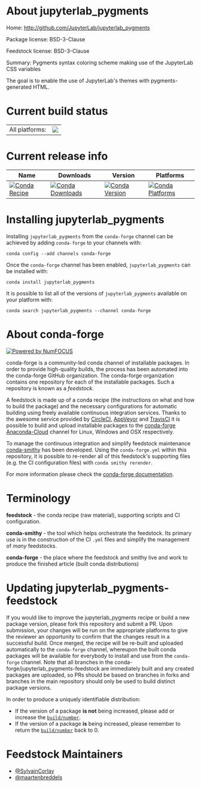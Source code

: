 About jupyterlab_pygments
=========================

Home: http://github.com/JupyterLab/jupyterlab_pygments

Package license: BSD-3-Clause

Feedstock license: BSD-3-Clause

Summary: Pygments syntax coloring scheme making use of the JupyterLab CSS variables

The goal is to enable the use of JupyterLab's themes with pygments-generated HTML.


Current build status
====================


<table><tr><td>All platforms:</td>
    <td>
      <a href="https://dev.azure.com/conda-forge/feedstock-builds/_build/latest?definitionId=6808&branchName=master">
        <img src="https://dev.azure.com/conda-forge/feedstock-builds/_apis/build/status/jupyterlab_pygments-feedstock?branchName=master">
      </a>
    </td>
  </tr>
</table>

Current release info
====================

| Name | Downloads | Version | Platforms |
| --- | --- | --- | --- |
| [![Conda Recipe](https://img.shields.io/badge/recipe-jupyterlab_pygments-green.svg)](https://anaconda.org/conda-forge/jupyterlab_pygments) | [![Conda Downloads](https://img.shields.io/conda/dn/conda-forge/jupyterlab_pygments.svg)](https://anaconda.org/conda-forge/jupyterlab_pygments) | [![Conda Version](https://img.shields.io/conda/vn/conda-forge/jupyterlab_pygments.svg)](https://anaconda.org/conda-forge/jupyterlab_pygments) | [![Conda Platforms](https://img.shields.io/conda/pn/conda-forge/jupyterlab_pygments.svg)](https://anaconda.org/conda-forge/jupyterlab_pygments) |

Installing jupyterlab_pygments
==============================

Installing `jupyterlab_pygments` from the `conda-forge` channel can be achieved by adding `conda-forge` to your channels with:

```
conda config --add channels conda-forge
```

Once the `conda-forge` channel has been enabled, `jupyterlab_pygments` can be installed with:

```
conda install jupyterlab_pygments
```

It is possible to list all of the versions of `jupyterlab_pygments` available on your platform with:

```
conda search jupyterlab_pygments --channel conda-forge
```


About conda-forge
=================

[![Powered by NumFOCUS](https://img.shields.io/badge/powered%20by-NumFOCUS-orange.svg?style=flat&colorA=E1523D&colorB=007D8A)](http://numfocus.org)

conda-forge is a community-led conda channel of installable packages.
In order to provide high-quality builds, the process has been automated into the
conda-forge GitHub organization. The conda-forge organization contains one repository
for each of the installable packages. Such a repository is known as a *feedstock*.

A feedstock is made up of a conda recipe (the instructions on what and how to build
the package) and the necessary configurations for automatic building using freely
available continuous integration services. Thanks to the awesome service provided by
[CircleCI](https://circleci.com/), [AppVeyor](https://www.appveyor.com/)
and [TravisCI](https://travis-ci.com/) it is possible to build and upload installable
packages to the [conda-forge](https://anaconda.org/conda-forge)
[Anaconda-Cloud](https://anaconda.org/) channel for Linux, Windows and OSX respectively.

To manage the continuous integration and simplify feedstock maintenance
[conda-smithy](https://github.com/conda-forge/conda-smithy) has been developed.
Using the ``conda-forge.yml`` within this repository, it is possible to re-render all of
this feedstock's supporting files (e.g. the CI configuration files) with ``conda smithy rerender``.

For more information please check the [conda-forge documentation](https://conda-forge.org/docs/).

Terminology
===========

**feedstock** - the conda recipe (raw material), supporting scripts and CI configuration.

**conda-smithy** - the tool which helps orchestrate the feedstock.
                   Its primary use is in the construction of the CI ``.yml`` files
                   and simplify the management of *many* feedstocks.

**conda-forge** - the place where the feedstock and smithy live and work to
                  produce the finished article (built conda distributions)


Updating jupyterlab_pygments-feedstock
======================================

If you would like to improve the jupyterlab_pygments recipe or build a new
package version, please fork this repository and submit a PR. Upon submission,
your changes will be run on the appropriate platforms to give the reviewer an
opportunity to confirm that the changes result in a successful build. Once
merged, the recipe will be re-built and uploaded automatically to the
`conda-forge` channel, whereupon the built conda packages will be available for
everybody to install and use from the `conda-forge` channel.
Note that all branches in the conda-forge/jupyterlab_pygments-feedstock are
immediately built and any created packages are uploaded, so PRs should be based
on branches in forks and branches in the main repository should only be used to
build distinct package versions.

In order to produce a uniquely identifiable distribution:
 * If the version of a package **is not** being increased, please add or increase
   the [``build/number``](https://conda.io/docs/user-guide/tasks/build-packages/define-metadata.html#build-number-and-string).
 * If the version of a package **is** being increased, please remember to return
   the [``build/number``](https://conda.io/docs/user-guide/tasks/build-packages/define-metadata.html#build-number-and-string)
   back to 0.

Feedstock Maintainers
=====================

* [@SylvainCorlay](https://github.com/SylvainCorlay/)
* [@maartenbreddels](https://github.com/maartenbreddels/)

